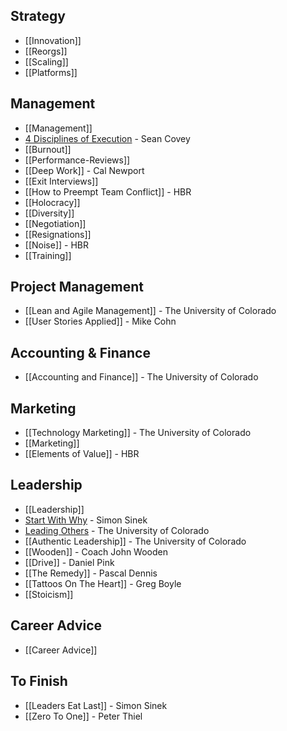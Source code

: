 ## Strategy

* [[Innovation]]
* [[Reorgs]]
* [[Scaling]]
* [[Platforms]]

## Management

* [[Management]]
* [4 Disciplines of Execution](4-Disciplines-Of-Execution) - Sean Covey
* [[Burnout]]
* [[Performance-Reviews]]
* [[Deep Work]] - Cal Newport
* [[Exit Interviews]]
* [[How to Preempt Team Conflict]] - HBR
* [[Holocracy]]
* [[Diversity]]
* [[Negotiation]]
* [[Resignations]]
* [[Noise]] - HBR
* [[Training]]

## Project Management

* [[Lean and Agile Management]] - The University of Colorado
* [[User Stories Applied]] - Mike Cohn

## Accounting & Finance

* [[Accounting and Finance]] - The University of Colorado

## Marketing

* [[Technology Marketing]] - The University of Colorado
* [[Marketing]]
* [[Elements of Value]] - HBR

## Leadership

* [[Leadership]]
* [Start With Why](Start-With-Why) - Simon Sinek
* [Leading Others](Leading-Others) - The University of Colorado
* [[Authentic Leadership]] - The University of Colorado
* [[Wooden]] - Coach John Wooden
* [[Drive]] - Daniel Pink
* [[The Remedy]] - Pascal Dennis
* [[Tattoos On The Heart]] - Greg Boyle
* [[Stoicism]]

## Career Advice

* [[Career Advice]]

## To Finish

* [[Leaders Eat Last]] - Simon Sinek
* [[Zero To One]] - Peter Thiel

